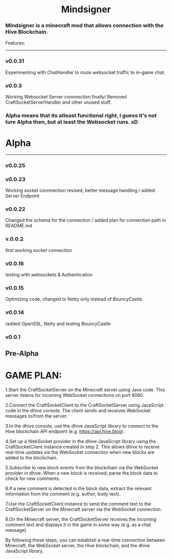  # <center>Mindsigner



### Mindsigner is a minecraft mod that allows connection with the Hive Blockchain. 

Features:
***
### v0.0.31
Experimenting with ChatHandler to route websocket traffic to in-game chat.

### v0.0.3
Working Websocket Server connnection finally/ Removed CraftSocketServerHandler and other unused stuff.

 ### Alpha means that its atleast functional right, I guess it's not ture Alpha then, but at least the Websocket runs. xD

# Alpha
***

### v0.0.25


### v0.0.23
Working socket connnection revised, better message handling / added Server Endpoint 

### v0.0.22
Changed the schema for the connection / added plan for connection path in README.md

### v.0.0.2 
first working socket connection

### v0.0.16
testing with websockets & Authentication

### v0.0.15

Optimizing code, changed to Netty only instead of BouncyCastle.

 ### v0.0.14
 
/added OpenSSL, Netty and testing BouncyCastle

### v0.0.1

## Pre-Alpha


# GAME PLAN:

1.Start the CraftSocketServer on the Minecraft server using Java code. This server listens for incoming WebSocket connections on port 8080.

2.Connect the CraftSocketClient to the CraftSocketServer using JavaScript code in the dhive console. The client sends and receives WebSocket messages to/from the server.

3.In the dhive console, use the dhive JavaScript library to connect to the Hive blockchain API endpoint (e.g. https://api.hive.blog).

4.Set up a WebSocket provider in the dhive JavaScript library using the CraftSocketClient instance created in step 2. This allows dhive to receive real-time updates via the WebSocket connection when new blocks are added to the blockchain.

5.Subscribe to new block events from the blockchain via the WebSocket provider in dhive. When a new block is received, parse the block data to check for new comments.

6.If a new comment is detected in the block data, extract the relevant information from the comment (e.g. author, body text).

7.Use the CraftSocketClient instance to send the comment text to the CraftSocketServer on the Minecraft server via the WebSocket connection.

8.On the Minecraft server, the CraftSocketServer receives the incoming comment text and displays it in the game in some way (e.g. as a chat message).

By following these steps, you can establish a real-time connection between Minecraft, the WebSocket server, the Hive blockchain, and the dhive JavaScript library.